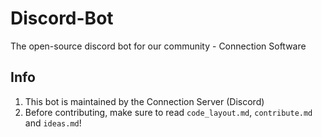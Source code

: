 # Discord-Bot
The open-source discord bot for our community - Connection Software

## Info
1. This bot is maintained by the Connection Server (Discord)
2. Before contributing, make sure to read `code_layout.md`, `contribute.md` and `ideas.md`!